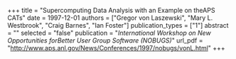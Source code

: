 +++
title = "Supercomputing Data Analysis with an Example on theAPS CATs"
date = 1997-12-01
authors = ["Gregor von Laszewski", "Mary L. Westbrook", "Craig Barnes", "Ian Foster"]
publication_types = ["1"]
abstract = ""
selected = "false"
publication = "*International Workshop on New Opportunities forBetter User Group Software (NOBUGS)*"
url_pdf = "http://www.aps.anl.gov/News/Conferences/1997/nobugs/vonL.html"
+++

